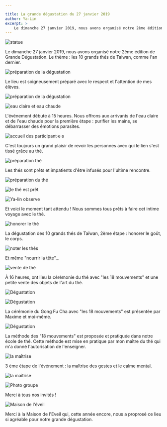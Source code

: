 ```yaml
---

title: La grande dégustation du 27 janvier 2019
author: Ya-Lin
excerpt: >
    Le dimanche 27 janvier 2019, nous avons organisé notre 2ème édition de Grande Dégustation. Le thème : les 10 grands thés de Taiwan, comme l'an dernier.
---
```


![statue](/images/2020-01-27-statue-1.jpg)

Le dimanche 27 janvier 2019, nous avons organisé notre 2ème édition de Grande Dégustation. Le thème : les 10 grands thés de Taiwan, comme l'an dernier.

![préparation de la dégustation](/images/2020-01-27-preparation-2.jpg)

Le lieu est soigneusement préparé avec le respect et l'attention de mes élèves.

![préparation de la dégustation](/images/2020-01-27-preparation-3.jpg)

![eau claire et eau chaude](/images/2020-01-27-eau-4.jpg)

L'événement débute à 15 heures. Nous offrons aux arrivants de l'eau claire et de l'eau chaude pour la première étape : purifier les mains, se débarrasser des émotions parasites.

![accueil des participant·e·s](/images/2020-01-27-accueil-5.jpg)

C'est toujours un grand plaisir de revoir les personnes avec qui le lien s'est tissé grâce au thé.

![préparation thé](/images/2020-01-27-preparation-the-6.jpg)

Les thés sont prêts et impatients d'être infusés pour l'ultime rencontre.

![préparation du thé](/images/2020-01-27-verse-the-7.jpg)

![le thé est prêt](/images/2020-01-27-the-pret-8.jpg)

![Ya-lin observe](/images/2020-01-27-ya-lin-observe-8bis.jpg)

Et voici le moment tant attendu ! Nous sommes tous prêts à faire cet intime voyage avec le thé.

![honorer le thé](/images/2020-01-27-the-honorer-9.jpg)

La dégustation des 10 grands thés de Taïwan, 2ème étape : honorer le goût, le corps.

![noter les thés](/images/2020-01-27-the-note-10.jpg)

Et même  "nourrir la tête"...

![vente de thé](/images/2020-01-27-the-vente-11.jpg)

À 16 heures, ont lieu la cérémonie du thé avec "les 18 mouvements" et une petite vente des objets de l'art du thé.

![Dégustation](/images/2020-01-27-degustation-12.jpg)

![Dégustation](/images/2020-01-27-degustation-13.jpg)

La cérémonie du Gong Fu Cha avec "les 18 mouvements" est présentée par Maxime et moi-même.

![Dégustation](/images/2020-01-27-degustation-14.jpg)

La méthode des "18 mouvements" est proposée et pratiquée dans notre école de thé. Cette méthode est mise en pratique par mon maître du thé  qui m'a donné l'autorisation de l'enseigner.

![la maîtrise](/images/2020-01-27-maitrise-16.jpg)

3 ème étape de l'événement : la maîtrise des gestes et le calme mental.

![la maîtrise](/images/2020-01-27-maitrise-17.jpg)

![Photo groupe](/images/2020-01-27-photo-groupe-15.jpg)

Merci à  tous nos invités !

![Maison de l'éveil](/images/2020-01-27-maison-eveil-18.jpg)

Merci à la Maison de l'Eveil qui, cette année encore, nous a proprosé ce lieu si agréable pour notre grande dégustation.